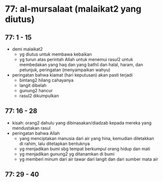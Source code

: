 # 77: al-mursalaat (malaikat2 yang diutus)

## 77: 1 - 15
* demi malaikat2
  * yg diutus untuk membawa kebaikan
  * yg turun atas perintah Allah untuk menemui rasul2 untuk membedakan yang
    haq dan yang bathil dan halal, haram, dan petunjuk, peringatan
    (menyampaikan wahyu)
* peringatan bahwa kiamat (hari keputusan) akan pasti terjadi
  * bintang2 hilang cahayanya
  * langit dibelah
  * gunung2 hancur
  * rasul2 dikumpulkan

## 77: 16 - 28
* kisah: orang2 dahulu yang dibinasakan/diadzab kepada mereka yang mendustakan rasul
* peringatan bahwa Allah
  * yang menciptakan manusia dari air yang hina, kemudian diletakkan di rahim,
    lalu ditetapkan bentuknya
  * yg menjadikan bumi sbg tempat berkumpul orang hidup dan mati
  * yg menjadikan gunung2 yg ditanamkan di bumi
  * yg memberi minum dari air tawar dari langit dan dari sumber mata air

## 77: 29 - 40
<!-- TODO
Tafsir Ibnu Katsir 8.4.pdf
23/120
 -->
